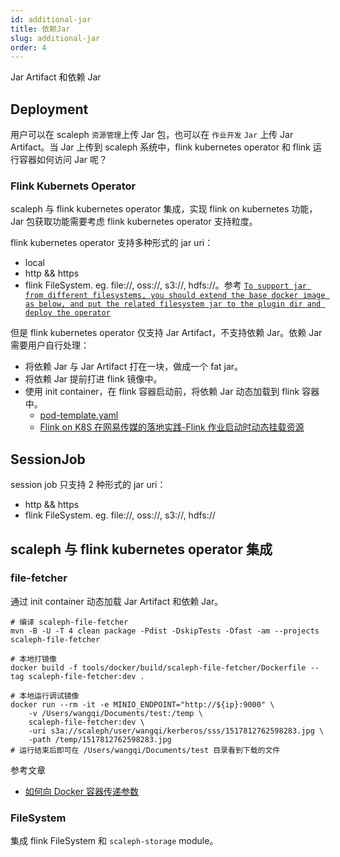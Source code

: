 ```yaml
---
id: additional-jar
title: 依赖Jar
slug: additional-jar
order: 4
---
```


Jar Artifact 和依赖 Jar

## Deployment

用户可以在 scaleph `资源管理`上传 Jar 包，也可以在 `作业开发` `Jar` 上传 Jar Artifact。当 Jar 上传到 scaleph 系统中，flink kubernetes operator 和 flink 运行容器如何访问 Jar 呢？

### Flink Kubernets Operator

scaleph 与 flink kubernetes operator 集成，实现 flink on kubernetes 功能，Jar 包获取功能需要考虑 flink kubernetes operator 支持粒度。

flink kubernetes operator 支持多种形式的 jar uri：

- local
- http && https
- flink FileSystem. eg. file://, oss://, s3://, hdfs://。参考 [`To support jar from different filesystems, you should extend the base docker image as below, and put the related filesystem jar to the plugin dir and deploy the operator`](https://nightlies.apache.org/flink/flink-kubernetes-operator-docs-release-1.5/docs/custom-resource/overview/#flinksessionjob-spec-overview)

但是 flink kubernetes operator 仅支持 Jar Artifact，不支持依赖 Jar。依赖 Jar 需要用户自行处理：

- 将依赖 Jar 与 Jar Artifact 打在一块，做成一个 fat jar。
- 将依赖 Jar 提前打进 flink 镜像中。
- 使用 init container，在 flink 容器启动前，将依赖 Jar 动态加载到 flink 容器中。
  - [pod-template.yaml](https://github.com/apache/flink-kubernetes-operator/blob/main/examples/pod-template.yaml)
  - [Flink on K8S 在网易传媒的落地实践-Flink 作业启动时动态挂载资源](https://mp.weixin.qq.com/s/nbKz1aAZChTPGFMp80ERNA)

## SessionJob

session job 只支持 2 种形式的 jar uri：

- http && https
- flink FileSystem. eg. file://, oss://, s3://, hdfs://

## scaleph 与 flink kubernetes operator 集成

### file-fetcher

通过 init container 动态加载 Jar Artifact 和依赖 Jar。

```shell
# 编译 scaleph-file-fetcher
mvn -B -U -T 4 clean package -Pdist -DskipTests -Dfast -am --projects scaleph-file-fetcher

# 本地打镜像
docker build -f tools/docker/build/scaleph-file-fetcher/Dockerfile --tag scaleph-file-fetcher:dev .

# 本地运行调试镜像
docker run --rm -it -e MINIO_ENDPOINT="http://${ip}:9000" \
    -v /Users/wangqi/Documents/test:/temp \
    scaleph-file-fetcher:dev \
    -uri s3a://scaleph/user/wangqi/kerberos/sss/1517812762598283.jpg \
    -path /temp/1517812762598283.jpg
# 运行结束后即可在 /Users/wangqi/Documents/test 目录看到下载的文件
```

参考文章

- [如何向 Docker 容器传递参数](https://blog.csdn.net/chenxing109/article/details/85319489)

### FileSystem

集成 flink FileSystem 和 `scaleph-storage` module。
